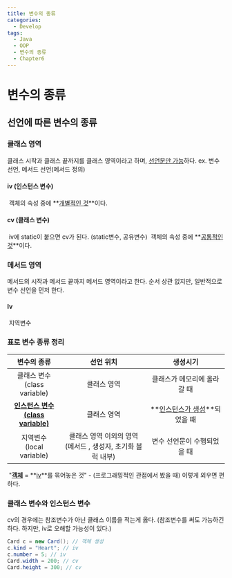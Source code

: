```yaml
---
title: 변수의 종류
categories:
  - Develop
tags:
  - Java
  - OOP
  - 변수의 종류
  - Chapter6
---
```

# 변수의 종류

## 선언에 따른 변수의 종류

### 클래스 영역

클래스 시작과 클래스 끝까지를 클래스 영역이라고 하며, <u>선언문만 가능</u>하다.
ex. 변수 선언, 메서드 선언(메서드 정의)

#### iv (인스턴스 변수)

​	객체의 속성 중에 **<u>개별적인 것</u>**이다.

#### cv (클래스 변수)

​	iv에 static이 붙으면 cv가 된다. (static변수, 공유변수)
​	객체의 속성 중에 **<u>공통적인 것</u>**이다.

### 메서드 영역

메서드의 시작과 메서드 끝까지 메서드 영역이라고 한다. 순서 상관 없지만, 일반적으로 변수 선언을 먼저 한다.

#### lv

​	지역변수

### 표로 변수 종류 정리

|                       변수의 종류                       |                          선언 위치                           |              생성시기               |
| :-----------------------------------------------------: | :----------------------------------------------------------: | :---------------------------------: |
|             클래스 변수<br>(class variable)             |                         클래스 영역                          |     클래스가 메모리에 올라갈 때     |
| **<u>인스턴스 변수</u>**<br>**<u>(class variable)</u>** |                         클래스 영역                          | **<u>인스턴스가 생성</u>**되었을 때 |
|              지역변수<br>(local variable)               | 클래스 영역 이외의 영역<br>(메서드 , 생성자, 초기화 블럭 내부) |     변수 선언문이 수행되었을 때     |

​	"**<u>객체</u>** = **<u>iv</u>**를 묶어놓은 것" - (프로그래밍적인 관점에서 봤을 때) 이렇게 외우면 편하다.

### 클래스 변수와 인스턴스 변수

cv의 경우에는 참조변수가 아닌 클래스 이름을 적는게 옳다. (참조변수를 써도 가능하긴 하다. 하지만, iv로 오해할 가능성이 있다.)

```java
Card c = new Card(); // 객체 생성
c.kind = "Heart"; // iv
c.number = 5; // iv
Card.width = 200; // cv
Card.height = 300; // cv
```

